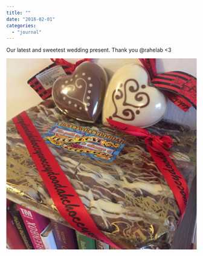 ```yaml
---
title: ""
date: "2018-02-01"
categories: 
  - "journal"
---
```


Our latest and sweetest wedding present. Thank you @rahelab <3

![](images/e769fbf267.jpg)
